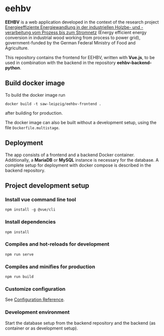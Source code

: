# eehbv

**EEHBV** is a web application developed in the context of the research project
[Energieeffiziente Energiewandlung in der industriellen Holzbe- und -verarbeitung vom Prozess bis zum Stromnetz](https://www.fnr.de/index.php?id=11150&fkz=2220HV046C)
(Energy efficient energy conversion in industrial wood working from process to
power grid), government-funded by the German Federal Ministry of Food and 
Agriculture.

This repository contains the frontend for EEHBV, written with **Vue.js**, to be used 
in combination with the backend in the repository **eehbv-backend-python**.

## Build docker image

To build the docker image run
<pre><code>docker build -t saw-leipzig/eehbv-frontend .</code></pre>
after building for production.

The docker image can also be built without a development setup, using the file
`Dockerfile.multistage`.

## Deployment
The app consists of a frontend and a backend Docker container. Additionally, a 
**MariaDB** or **MySQL** instance is necessary for the database. A complete setup 
for deployment with docker compose is described in the backend repository.

## Project development setup
### Install vue command line tool
```
npm install -g @vue/cli
```
### Install dependencies
```
npm install
```

### Compiles and hot-reloads for development
```
npm run serve
```

### Compiles and minifies for production
```
npm run build
```

### Customize configuration
See [Configuration Reference](https://cli.vuejs.org/config/).

### Development environment
Start the database setup from the backend repository and the backend (as container
or as development setup).
